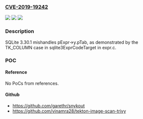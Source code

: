 ### [CVE-2019-19242](https://cve.mitre.org/cgi-bin/cvename.cgi?name=CVE-2019-19242)
![](https://img.shields.io/static/v1?label=Product&message=n%2Fa&color=blue)
![](https://img.shields.io/static/v1?label=Version&message=n%2Fa&color=blue)
![](https://img.shields.io/static/v1?label=Vulnerability&message=n%2Fa&color=brighgreen)

### Description

SQLite 3.30.1 mishandles pExpr->y.pTab, as demonstrated by the TK_COLUMN case in sqlite3ExprCodeTarget in expr.c.

### POC

#### Reference
No PoCs from references.

#### Github
- https://github.com/garethr/snykout
- https://github.com/vinamra28/tekton-image-scan-trivy

